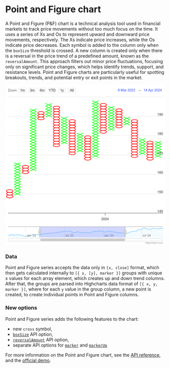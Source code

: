 Point and Figure chart
================


A Point and Figure (P&F) chart is a technical analysis tool used in financial markets to track price movements without too much focus on the time. It uses a series of Xs and Os to represent upward and downward price movements, respectively. The Xs indicate price increases, while the Os indicate price decreases. Each symbol is added to the column only when the `boxSize` threshold is crossed. A new column is created only when there is a reversal in the price trend of a predefined amount, known as the `reversalAmount`. This approach filters out minor price fluctuations, focusing only on significant price changes, which helps identify trends, support, and resistance levels. Point and Figure charts are particularly useful for spotting breakouts, trends, and potential entry or exit points in the market.

![pointandfigure.png](pointandfigure.png)


### Data

Point and Figure series accepts the data only in `[x, close]` format, which then gets calculated internally to `[{ x, [y], marker }]` groups with unique x values for each array element, which creates up and down trend columns. After that, the groups are parsed into Highcharts data format of `[{ x, y, marker }]`, where for each `y` value in the group column, a new point is created, to create individual points in Point and Figure columns.

### New options
Point and Figure series adds the following features to the chart:
- new `cross` symbol,
- [`boxSize`](https://api.highcharts.com/highstock/plotOptions.pointandfigure.boxSize) API option,
- [`reversalAmount`](https://api.highcharts.com/highstock/plotOptions.pointandfigure.reversalAmount) API option,
- separate API options for [`marker`](https://api.highcharts.com/highstock/plotOptions.pointandfigure.marker) and [`markerUp`](https://api.highcharts.com/highstock/plotOptions.pointandfigure.markerUp)



For more information on the Point and Figure chart, see the [API reference](https://api.highcharts.com/highstock/plotOptions.pointandfigure), and the [official demo](https://www.highcharts.com/samples/embed/stock/demo/pointandfigure).
